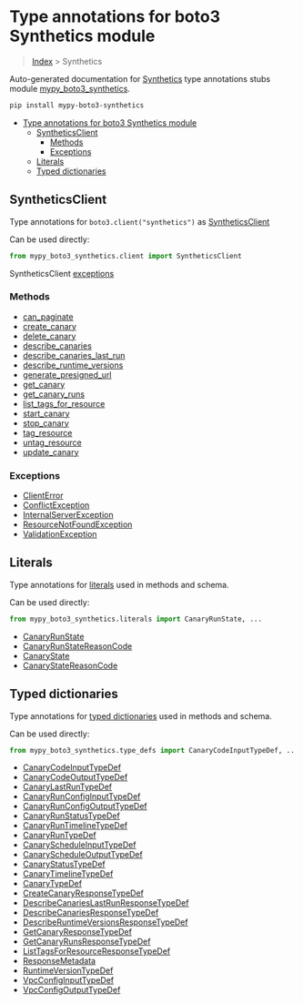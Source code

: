 # Type annotations for boto3 Synthetics module

> [Index](../README.md) > Synthetics

Auto-generated documentation for
[Synthetics](https://boto3.amazonaws.com/v1/documentation/api/latest/reference/services/synthetics.html#Synthetics)
type annotations stubs module
[mypy_boto3_synthetics](https://pypi.org/project/mypy-boto3-synthetics/).

```bash
pip install mypy-boto3-synthetics
```

- [Type annotations for boto3 Synthetics module](#type-annotations-for-boto3-synthetics-module)
  - [SyntheticsClient](#syntheticsclient)
    - [Methods](#methods)
    - [Exceptions](#exceptions)
  - [Literals](#literals)
  - [Typed dictionaries](#typed-dictionaries)

## SyntheticsClient

Type annotations for `boto3.client("synthetics")` as
[SyntheticsClient](./client.md)

Can be used directly:

```python
from mypy_boto3_synthetics.client import SyntheticsClient
```

SyntheticsClient [exceptions](./client.md#exceptions)

### Methods

- [can_paginate](./client.md#can-paginate)
- [create_canary](./client.md#create-canary)
- [delete_canary](./client.md#delete-canary)
- [describe_canaries](./client.md#describe-canaries)
- [describe_canaries_last_run](./client.md#describe-canaries-last-run)
- [describe_runtime_versions](./client.md#describe-runtime-versions)
- [generate_presigned_url](./client.md#generate-presigned-url)
- [get_canary](./client.md#get-canary)
- [get_canary_runs](./client.md#get-canary-runs)
- [list_tags_for_resource](./client.md#list-tags-for-resource)
- [start_canary](./client.md#start-canary)
- [stop_canary](./client.md#stop-canary)
- [tag_resource](./client.md#tag-resource)
- [untag_resource](./client.md#untag-resource)
- [update_canary](./client.md#update-canary)

### Exceptions

- [ClientError](./client.md#clienterror)
- [ConflictException](./client.md#conflictexception)
- [InternalServerException](./client.md#internalserverexception)
- [ResourceNotFoundException](./client.md#resourcenotfoundexception)
- [ValidationException](./client.md#validationexception)

## Literals

Type annotations for [literals](./literals.md) used in methods and schema.

Can be used directly:

```python
from mypy_boto3_synthetics.literals import CanaryRunState, ...
```

- [CanaryRunState](./literals.md#canaryrunstate)
- [CanaryRunStateReasonCode](./literals.md#canaryrunstatereasoncode)
- [CanaryState](./literals.md#canarystate)
- [CanaryStateReasonCode](./literals.md#canarystatereasoncode)

## Typed dictionaries

Type annotations for [typed dictionaries](./type_defs.md) used in methods and
schema.

Can be used directly:

```python
from mypy_boto3_synthetics.type_defs import CanaryCodeInputTypeDef, ...
```

- [CanaryCodeInputTypeDef](./type_defs.md#canarycodeinputtypedef)
- [CanaryCodeOutputTypeDef](./type_defs.md#canarycodeoutputtypedef)
- [CanaryLastRunTypeDef](./type_defs.md#canarylastruntypedef)
- [CanaryRunConfigInputTypeDef](./type_defs.md#canaryrunconfiginputtypedef)
- [CanaryRunConfigOutputTypeDef](./type_defs.md#canaryrunconfigoutputtypedef)
- [CanaryRunStatusTypeDef](./type_defs.md#canaryrunstatustypedef)
- [CanaryRunTimelineTypeDef](./type_defs.md#canaryruntimelinetypedef)
- [CanaryRunTypeDef](./type_defs.md#canaryruntypedef)
- [CanaryScheduleInputTypeDef](./type_defs.md#canaryscheduleinputtypedef)
- [CanaryScheduleOutputTypeDef](./type_defs.md#canaryscheduleoutputtypedef)
- [CanaryStatusTypeDef](./type_defs.md#canarystatustypedef)
- [CanaryTimelineTypeDef](./type_defs.md#canarytimelinetypedef)
- [CanaryTypeDef](./type_defs.md#canarytypedef)
- [CreateCanaryResponseTypeDef](./type_defs.md#createcanaryresponsetypedef)
- [DescribeCanariesLastRunResponseTypeDef](./type_defs.md#describecanarieslastrunresponsetypedef)
- [DescribeCanariesResponseTypeDef](./type_defs.md#describecanariesresponsetypedef)
- [DescribeRuntimeVersionsResponseTypeDef](./type_defs.md#describeruntimeversionsresponsetypedef)
- [GetCanaryResponseTypeDef](./type_defs.md#getcanaryresponsetypedef)
- [GetCanaryRunsResponseTypeDef](./type_defs.md#getcanaryrunsresponsetypedef)
- [ListTagsForResourceResponseTypeDef](./type_defs.md#listtagsforresourceresponsetypedef)
- [ResponseMetadata](./type_defs.md#responsemetadata)
- [RuntimeVersionTypeDef](./type_defs.md#runtimeversiontypedef)
- [VpcConfigInputTypeDef](./type_defs.md#vpcconfiginputtypedef)
- [VpcConfigOutputTypeDef](./type_defs.md#vpcconfigoutputtypedef)
